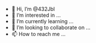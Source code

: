 - 👋 Hi, I’m @432Jbl
- 👀 I’m interested in ...
- 🌱 I’m currently learning ...
- 💞️ I’m looking to collaborate on ...
- 📫 How to reach me ...

<!---
432Jbl/432Jbl is a ✨ special ✨ repository because its `README.md` (this file) appears on your GitHub profile.
You can click the Preview link to take a look at your changes.
--->
